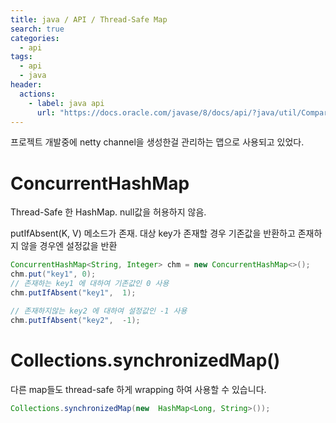 ```yaml
---
title: java / API / Thread-Safe Map
search: true
categories: 
  - api
tags: 
  - api
  - java
header:  
  actions:
    - label: java api
      url: "https://docs.oracle.com/javase/8/docs/api/?java/util/Comparator.html"
---
```


프로젝트 개발중에 netty channel을 생성한걸 관리하는 맵으로 사용되고 있었다. 

# ConcurrentHashMap
Thread-Safe 한 HashMap. null값을 허용하지 않음.

putIfAbsent(K,  V) 메소드가 존재. 대상 key가 존재할 경우 기존값을 반환하고 존재하지 않을 경우엔 설정값을 반환 
```java
ConcurrentHashMap<String, Integer> chm = new ConcurrentHashMap<>();
chm.put("key1", 0);
// 존재하는 key1 에 대하여 기존값인 0 사용
chm.putIfAbsent("key1",  1);

// 존재하지않는 key2 에 대하여 설정값인 -1 사용
chm.putIfAbsent("key2",  -1);
```

# Collections.synchronizedMap()
다른 map들도 thread-safe 하게 wrapping 하여 사용할 수 있습니다.
```java
Collections.synchronizedMap(new  HashMap<Long, String>());  
```

<!--stackedit_data:
eyJoaXN0b3J5IjpbLTM1NzkwMTE0N119
-->